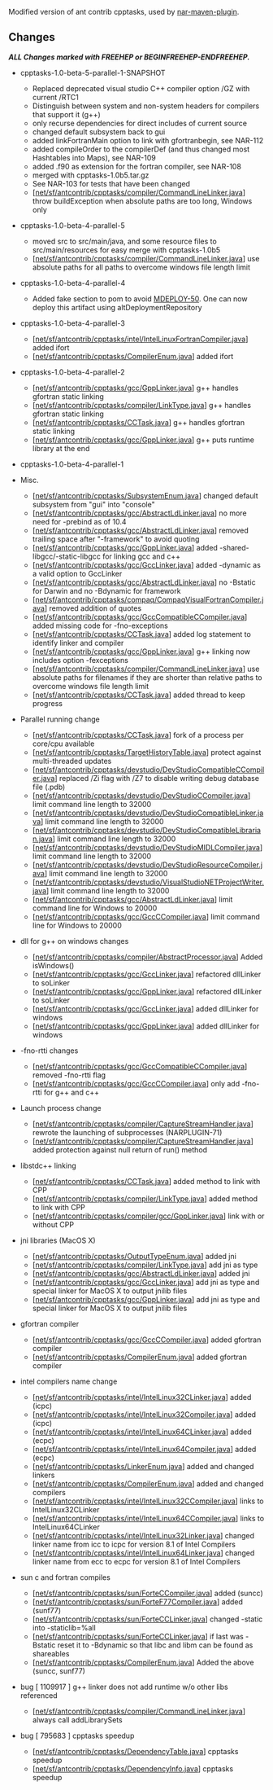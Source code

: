 Modified version of ant contrib cpptasks, used by
[nar-maven-plugin](https://github.com/maven-nar/maven-nar-plugin).

## Changes

***ALL Changes marked with FREEHEP or BEGINFREEHEP-ENDFREEHEP.***

* cpptasks-1.0-beta-5-parallel-1-SNAPSHOT
  - Replaced deprecated visual studio C++ compiler option /GZ with current /RTC1
  - Distinguish between system and non-system headers for compilers that support it (g++)
  - only recurse dependencies for direct includes of current source
  - changed default subsystem back to gui
  - added linkFortranMain option to link with gfortranbegin, see NAR-112
  - added compileOrder to the compilerDef (and thus changed most Hashtables into Maps), see NAR-109
  - added .f90 as extension for the fortran compiler, see NAR-108
  - merged with cpptasks-1.0b5.tar.gz
  - See NAR-103 for tests that have been changed
  - [[net/sf/antcontrib/cpptasks/compiler/CommandLineLinker.java](src/main/java/net/sf/antcontrib/cpptasks/compiler/CommandLineLinker.java)] throw buildException when absolute paths are too long, Windows only

* cpptasks-1.0-beta-4-parallel-5
  - moved src to src/main/java, and some resource files to src/main/resources for easy merge with cpptasks-1.0b5
  - [[net/sf/antcontrib/cpptasks/compiler/CommandLineLinker.java](src/main/java/net/sf/antcontrib/cpptasks/compiler/CommandLineLinker.java)] use absolute paths for all paths to overcome windows file length limit

* cpptasks-1.0-beta-4-parallel-4
  - Added fake <distributionManagement> section to pom to avoid [MDEPLOY-50](http://jira.codehaus.org/browse/MDEPLOY-50). One can now deploy this artifact using altDeploymentRepository

* cpptasks-1.0-beta-4-parallel-3
  - [[net/sf/antcontrib/cpptasks/intel/IntelLinuxFortranCompiler.java](src/main/java/net/sf/antcontrib/cpptasks/intel/IntelLinuxFortranCompiler.java)] added ifort
  - [[net/sf/antcontrib/cpptasks/CompilerEnum.java](src/main/java/net/sf/antcontrib/cpptasks/CompilerEnum.java)] added ifort

* cpptasks-1.0-beta-4-parallel-2
  - [[net/sf/antcontrib/cpptasks/gcc/GppLinker.java](src/main/java/net/sf/antcontrib/cpptasks/gcc/GppLinker.java)] g++ handles gfortran static linking
  - [[net/sf/antcontrib/cpptasks/compiler/LinkType.java](src/main/java/net/sf/antcontrib/cpptasks/compiler/LinkType.java)] g++ handles gfortran static linking
  - [[net/sf/antcontrib/cpptasks/CCTask.java](src/main/java/net/sf/antcontrib/cpptasks/CCTask.java)] g++ handles gfortran static linking
  - [[net/sf/antcontrib/cpptasks/gcc/GppLinker.java](src/main/java/net/sf/antcontrib/cpptasks/gcc/GppLinker.java)] g++ puts runtime library at the end

* cpptasks-1.0-beta-4-parallel-1

* Misc.
  - [[net/sf/antcontrib/cpptasks/SubsystemEnum.java](src/main/java/net/sf/antcontrib/cpptasks/SubsystemEnum.java)] changed default subsystem from "gui" into "console"
  - [[net/sf/antcontrib/cpptasks/gcc/AbstractLdLinker.java](src/main/java/net/sf/antcontrib/cpptasks/gcc/AbstractLdLinker.java)] no more need for -prebind as of 10.4
  - [[net/sf/antcontrib/cpptasks/gcc/AbstractLdLinker.java](src/main/java/net/sf/antcontrib/cpptasks/gcc/AbstractLdLinker.java)] removed trailing space after "-framework" to avoid quoting
  - [[net/sf/antcontrib/cpptasks/gcc/GppLinker.java](src/main/java/net/sf/antcontrib/cpptasks/gcc/GppLinker.java)] added -shared-libgcc/-static-libgcc for linking gcc and c++
  - [[net/sf/antcontrib/cpptasks/gcc/GccLinker.java](src/main/java/net/sf/antcontrib/cpptasks/gcc/GccLinker.java)] added -dynamic as a valid option to GccLinker
  - [[net/sf/antcontrib/cpptasks/gcc/AbstractLdLinker.java](src/main/java/net/sf/antcontrib/cpptasks/gcc/AbstractLdLinker.java)] no -Bstatic for Darwin and no -Bdynamic for framework
  - [[net/sf/antcontrib/cpptasks/compaq/CompaqVisualFortranCompiler.java](src/main/java/net/sf/antcontrib/cpptasks/compaq/CompaqVisualFortranCompiler.java)] removed addition of quotes
  - [[net/sf/antcontrib/cpptasks/gcc/GccCompatibleCCompiler.java](src/main/java/net/sf/antcontrib/cpptasks/gcc/GccCompatibleCCompiler.java)] added missing code for -fno-exceptions
  - [[net/sf/antcontrib/cpptasks/CCTask.java](src/main/java/net/sf/antcontrib/cpptasks/CCTask.java)] added log statement to identify linker and compiler
  - [[net/sf/antcontrib/cpptasks/gcc/GppLinker.java](src/main/java/net/sf/antcontrib/cpptasks/gcc/GppLinker.java)] g++ linking now includes option -fexceptions
  - [[net/sf/antcontrib/cpptasks/compiler/CommandLineLinker.java](src/main/java/net/sf/antcontrib/cpptasks/compiler/CommandLineLinker.java)] use absolute paths for filenames if they are shorter than relative paths to overcome windows file length limit
  - [[net/sf/antcontrib/cpptasks/CCTask.java](src/main/java/net/sf/antcontrib/cpptasks/CCTask.java)] added thread to keep progress

* Parallel running change
  - [[net/sf/antcontrib/cpptasks/CCTask.java](src/main/java/net/sf/antcontrib/cpptasks/CCTask.java)] fork of a process per core/cpu available
  - [[net/sf/antcontrib/cpptasks/TargetHistoryTable.java](src/main/java/net/sf/antcontrib/cpptasks/TargetHistoryTable.java)] protect against multi-threaded updates
  - [[net/sf/antcontrib/cpptasks/devstudio/DevStudioCompatibleCCompiler.java](src/main/java/net/sf/antcontrib/cpptasks/devstudio/DevStudioCompatibleCCompiler.java)] replaced /Zi flag with /Z7 to disable writing debug database file (.pdb)
  - [[net/sf/antcontrib/cpptasks/devstudio/DevStudioCCompiler.java](src/main/java/net/sf/antcontrib/cpptasks/devstudio/DevStudioCCompiler.java)] limit command line length to 32000
  - [[net/sf/antcontrib/cpptasks/devstudio/DevStudioCompatibleLinker.java](src/main/java/net/sf/antcontrib/cpptasks/devstudio/DevStudioCompatibleLinker.java)] limit command line length to 32000
  - [[net/sf/antcontrib/cpptasks/devstudio/DevStudioCompatibleLibrarian.java](src/main/java/net/sf/antcontrib/cpptasks/devstudio/DevStudioCompatibleLibrarian.java)] limit command line length to 32000
  - [[net/sf/antcontrib/cpptasks/devstudio/DevStudioMIDLCompiler.java](src/main/java/net/sf/antcontrib/cpptasks/devstudio/DevStudioMIDLCompiler.java)] limit command line length to 32000
  - [[net/sf/antcontrib/cpptasks/devstudio/DevStudioResourceCompiler.java](src/main/java/net/sf/antcontrib/cpptasks/devstudio/DevStudioResourceCompiler.java)] limit command line length to 32000
  - [[net/sf/antcontrib/cpptasks/devstudio/VisualStudioNETProjectWriter.java](src/main/java/net/sf/antcontrib/cpptasks/devstudio/VisualStudioNETProjectWriter.java)] limit command line length to 32000
  - [[net/sf/antcontrib/cpptasks/gcc/AbstractLdLinker.java](src/main/java/net/sf/antcontrib/cpptasks/gcc/AbstractLdLinker.java)] limit command line for Windows to 20000
  - [[net/sf/antcontrib/cpptasks/gcc/GccCCompiler.java](src/main/java/net/sf/antcontrib/cpptasks/gcc/GccCCompiler.java)] limit command line for Windows to 20000

* dll for g++ on windows changes
  - [[net/sf/antcontrib/cpptasks/compiler/AbstractProcessor.java](src/main/java/net/sf/antcontrib/cpptasks/compiler/AbstractProcessor.java)] Added isWindows()
  - [[net/sf/antcontrib/cpptasks/gcc/GccLinker.java](src/main/java/net/sf/antcontrib/cpptasks/gcc/GccLinker.java)] refactored dllLinker to soLinker
  - [[net/sf/antcontrib/cpptasks/gcc/GppLinker.java](src/main/java/net/sf/antcontrib/cpptasks/gcc/GppLinker.java)] refactored dllLinker to soLinker
  - [[net/sf/antcontrib/cpptasks/gcc/GccLinker.java](src/main/java/net/sf/antcontrib/cpptasks/gcc/GccLinker.java)] added dllLinker for windows
  - [[net/sf/antcontrib/cpptasks/gcc/GppLinker.java](src/main/java/net/sf/antcontrib/cpptasks/gcc/GppLinker.java)] added dllLinker for windows

* -fno-rtti changes
  - [[net/sf/antcontrib/cpptasks/gcc/GccCompatibleCCompiler.java](src/main/java/net/sf/antcontrib/cpptasks/gcc/GccCompatibleCCompiler.java)] removed -fno-rtti flag
  - [[net/sf/antcontrib/cpptasks/gcc/GccCCompiler.java](src/main/java/net/sf/antcontrib/cpptasks/gcc/GccCCompiler.java)] only add -fno-rtti for g++ and c++

* Launch process change
  - [[net/sf/antcontrib/cpptasks/compiler/CaptureStreamHandler.java](src/main/java/net/sf/antcontrib/cpptasks/compiler/CaptureStreamHandler.java)] rewrote the launching of subprocesses (NARPLUGIN-71)
  - [[net/sf/antcontrib/cpptasks/compiler/CaptureStreamHandler.java](src/main/java/net/sf/antcontrib/cpptasks/compiler/CaptureStreamHandler.java)] added protection against null return of run() method

* libstdc++ linking
  - [[net/sf/antcontrib/cpptasks/CCTask.java](src/main/java/net/sf/antcontrib/cpptasks/CCTask.java)] added method to link with CPP
  - [[net/sf/antcontrib/cpptasks/compiler/LinkType.java](src/main/java/net/sf/antcontrib/cpptasks/compiler/LinkType.java)] added method to link with CPP
  - [[net/sf/antcontrib/cpptasks/compiler/gcc/GppLinker.java](src/main/java/net/sf/antcontrib/cpptasks/compiler/gcc/GppLinker.java)] link with or without CPP

* jni libraries (MacOS X)
  - [[net/sf/antcontrib/cpptasks/OutputTypeEnum.java](src/main/java/net/sf/antcontrib/cpptasks/OutputTypeEnum.java)] added jni
  - [[net/sf/antcontrib/cpptasks/compiler/LinkType.java](src/main/java/net/sf/antcontrib/cpptasks/compiler/LinkType.java)] add jni as type
  - [[net/sf/antcontrib/cpptasks/gcc/AbstractLdLinker.java](src/main/java/net/sf/antcontrib/cpptasks/gcc/AbstractLdLinker.java)] added jni
  - [[net/sf/antcontrib/cpptasks/gcc/GccLinker.java](src/main/java/net/sf/antcontrib/cpptasks/gcc/GccLinker.java)] add jni as type and special linker for MacOS X to output jnilib files
  - [[net/sf/antcontrib/cpptasks/gcc/GppLinker.java](src/main/java/net/sf/antcontrib/cpptasks/gcc/GppLinker.java)] add jni as type and special linker for MacOS X to output jnilib files

* gfortran compiler
  - [[net/sf/antcontrib/cpptasks/gcc/GccCCompiler.java](src/main/java/net/sf/antcontrib/cpptasks/gcc/GccCCompiler.java)] added gfortran compiler
  - [[net/sf/antcontrib/cpptasks/CompilerEnum.java](src/main/java/net/sf/antcontrib/cpptasks/CompilerEnum.java)] added gfortran compiler

* intel compilers name change
  - [[net/sf/antcontrib/cpptasks/intel/IntelLinux32CLinker.java](src/main/java/net/sf/antcontrib/cpptasks/intel/IntelLinux32CLinker.java)] added (icpc)
  - [[net/sf/antcontrib/cpptasks/intel/IntelLinux32Compiler.java](src/main/java/net/sf/antcontrib/cpptasks/intel/IntelLinux32Compiler.java)] added (icpc)
  - [[net/sf/antcontrib/cpptasks/intel/IntelLinux64CLinker.java](src/main/java/net/sf/antcontrib/cpptasks/intel/IntelLinux64CLinker.java)] added (ecpc)
  - [[net/sf/antcontrib/cpptasks/intel/IntelLinux64Compiler.java](src/main/java/net/sf/antcontrib/cpptasks/intel/IntelLinux64Compiler.java)] added (ecpc)
  - [[net/sf/antcontrib/cpptasks/LinkerEnum.java](src/main/java/net/sf/antcontrib/cpptasks/LinkerEnum.java)] added and changed linkers
  - [[net/sf/antcontrib/cpptasks/CompilerEnum.java](src/main/java/net/sf/antcontrib/cpptasks/CompilerEnum.java)] added and changed compilers
  - [[net/sf/antcontrib/cpptasks/intel/IntelLinux32CCompiler.java](src/main/java/net/sf/antcontrib/cpptasks/intel/IntelLinux32CCompiler.java)] links to IntelLinux32CLinker
  - [[net/sf/antcontrib/cpptasks/intel/IntelLinux64CCompiler.java](src/main/java/net/sf/antcontrib/cpptasks/intel/IntelLinux64CCompiler.java)] links to  IntelLinux64CLinker
  - [[net/sf/antcontrib/cpptasks/intel/IntelLinux32Linker.java](src/main/java/net/sf/antcontrib/cpptasks/intel/IntelLinux32Linker.java)] changed linker name from icc to icpc for version 8.1 of Intel Compilers
  - [[net/sf/antcontrib/cpptasks/intel/IntelLinux64Linker.java](src/main/java/net/sf/antcontrib/cpptasks/intel/IntelLinux64Linker.java)] changed linker name from ecc to ecpc for version 8.1 of Intel Compilers

* sun c and fortran compiles
  - [[net/sf/antcontrib/cpptasks/sun/ForteCCompiler.java](src/main/java/net/sf/antcontrib/cpptasks/sun/ForteCCompiler.java)] added (suncc)
  - [[net/sf/antcontrib/cpptasks/sun/ForteF77Compiler.java](src/main/java/net/sf/antcontrib/cpptasks/sun/ForteF77Compiler.java)] added (sunf77)
  - [[net/sf/antcontrib/cpptasks/sun/ForteCCLinker.java](src/main/java/net/sf/antcontrib/cpptasks/sun/ForteCCLinker.java)] changed -static into -staticlib=%all
  - [[net/sf/antcontrib/cpptasks/sun/ForteCCLinker.java](src/main/java/net/sf/antcontrib/cpptasks/sun/ForteCCLinker.java)] if last was -Bstatic reset it to -Bdynamic so that libc and libm can be found as shareables
  - [[net/sf/antcontrib/cpptasks/CompilerEnum.java](src/main/java/net/sf/antcontrib/cpptasks/CompilerEnum.java)] Added the above (suncc, sunf77)

* bug [ 1109917 ] g++ linker does not add runtime w/o other libs referenced
  - [[net/sf/antcontrib/cpptasks/compiler/CommandLineLinker.java](src/main/java/net/sf/antcontrib/cpptasks/compiler/CommandLineLinker.java)] always call addLibrarySets

* bug [ 795683 ] cpptasks speedup
  - [[net/sf/antcontrib/cpptasks/DependencyTable.java](src/main/java/net/sf/antcontrib/cpptasks/DependencyTable.java)] cpptasks speedup
  - [[net/sf/antcontrib/cpptasks/DependencyInfo.java](src/main/java/net/sf/antcontrib/cpptasks/DependencyInfo.java)] cpptasks speedup
